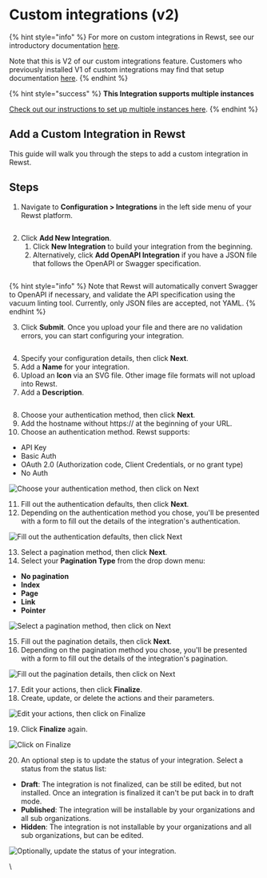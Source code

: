 # Custom integrations (v2)

{% hint style="info" %}
For more on custom integrations in Rewst, see our introductory documentation [here](https://docs.rewst.help/documentation/integrations/custom-integrations).

Note that this is V2 of our custom integrations feature. Customers who previously installed V1 of custom integrations may find that setup documentation [here](https://docs.rewst.help/documentation/integrations/custom-integrations/integration-setup).&#x20;
{% endhint %}

{% hint style="success" %}
**This Integration supports multiple instances**

[Check out our instructions to set up multiple instances here](../general/multi-instance-integration/multi-instance-integration-setup.md).
{% endhint %}



## Add a Custom Integration in Rewst

This guide will walk you through the steps to add a custom integration in Rewst.

## Steps

1. Navigate to **Configuration > Integrations** in the left side menu of your Rewst platform.

<figure><img src="../../../.gitbook/assets/custom-integrations-step2.png" alt=""><figcaption></figcaption></figure>

2. Click **Add New Integration**.&#x20;
   1. Click **New Integration** to build your integration from the beginning.
   2. Alternatively, click **Add OpenAPI Integration** if you have a JSON file that follows the OpenAPI or Swagger specification.

<figure><img src="../../../.gitbook/assets/custom-integrations-step4.png" alt=""><figcaption></figcaption></figure>

{% hint style="info" %}
Note that Rewst will automatically convert Swagger to OpenAPI if necessary, and validate the API specification using the vacuum linting tool. Currently, only JSON files are accepted, not YAML.
{% endhint %}

3. Click **Submit**. Once you upload your file and there are no validation errors, you can start configuring your integration.

<figure><img src="../../../.gitbook/assets/custom-integrations-step5.png" alt=""><figcaption></figcaption></figure>

4. Specify your configuration details, then click **Next**.&#x20;
5. Add a **Name** for your integration.
6. Upload an **Icon** via an SVG file. Other image file formats will not upload into Rewst.
7. Add a **Description**.

<figure><img src="../../../.gitbook/assets/custom-integrations-step6.png" alt=""><figcaption></figcaption></figure>

8. Choose your authentication method, then click **Next**.
9. Add the hostname without https:// at the beginning of your URL.
10. Choose an authentication method. Rewst supports:

* API Key
* Basic Auth
* OAuth 2.0 (Authorization code, Client Credentials, or no grant type)
* No Auth

![Choose your authentication method, then click on Next](https://images.tango.us/workflows/7bbe9055-9c43-4e0d-9aa1-bee39c08cbb8/steps/c317aa59-3ed0-416e-8f8b-a402dc21e454/856e953b-9f8f-47f7-9832-edb1448511b6.png?mark-x=1297\&mark-y=573\&m64=aHR0cHM6Ly9pbWFnZXMudGFuZ28udXMvc3RhdGljL2JsYW5rLnBuZz9tYXNrPWNvcm5lcnMmYm9yZGVyPTMlMkNGRjc0NDImdz03MiZoPTQ1JmZpdD1jcm9wJmNvcm5lci1yYWRpdXM9MTA%3D)

11. Fill out the authentication defaults, then click **Next**.
12. Depending on the authentication method you chose, you'll be presented with a form to fill out the details of the integration's authentication.

![Fill out the authentication defaults, then click Next](https://images.tango.us/workflows/7bbe9055-9c43-4e0d-9aa1-bee39c08cbb8/steps/75a6b465-2fbd-434a-8bd2-a3f3defe59a0/4f3b3809-7b3e-4ac4-879b-3e3b15b6ee6e.png?mark-x=1287\&mark-y=860\&m64=aHR0cHM6Ly9pbWFnZXMudGFuZ28udXMvc3RhdGljL2JsYW5rLnBuZz9tYXNrPWNvcm5lcnMmYm9yZGVyPTMlMkNGRjc0NDImdz03MiZoPTQ1JmZpdD1jcm9wJmNvcm5lci1yYWRpdXM9MTA%3D)

13. Select a pagination method, then click **Next**.
14. Select your **Pagination Type** from the drop down menu:

* **No pagination**
* **Index**
* **Page**
* **Link**
* **Pointer**

![Select a pagination method, then click on Next](https://images.tango.us/workflows/7bbe9055-9c43-4e0d-9aa1-bee39c08cbb8/steps/e49e93e5-2f4f-4f09-b90f-bda1061af815/c9d2b711-107c-4ca6-981f-f14082ce3d36.png?mark-x=1297\&mark-y=499\&m64=aHR0cHM6Ly9pbWFnZXMudGFuZ28udXMvc3RhdGljL2JsYW5rLnBuZz9tYXNrPWNvcm5lcnMmYm9yZGVyPTMlMkNGRjc0NDImdz03MiZoPTQ1JmZpdD1jcm9wJmNvcm5lci1yYWRpdXM9MTA%3D)

15. Fill out the pagination details, then click **Next**.&#x20;
16. Depending on the pagination method you chose, you'll be presented with a form to fill out the details of the integration's pagination.

![Fill out the pagination details, then click on Next](https://images.tango.us/workflows/7bbe9055-9c43-4e0d-9aa1-bee39c08cbb8/steps/a59415ed-02e2-49d5-890f-7c0c6a570890/29d7b649-5ae7-43c1-9b66-d6f49c5cbfbc.png?mark-x=1297\&mark-y=449\&m64=aHR0cHM6Ly9pbWFnZXMudGFuZ28udXMvc3RhdGljL2JsYW5rLnBuZz9tYXNrPWNvcm5lcnMmYm9yZGVyPTMlMkNGRjc0NDImdz03MiZoPTQ1JmZpdD1jcm9wJmNvcm5lci1yYWRpdXM9MTA%3D)

17. Edit your actions, then click **Finalize**.
18. Create, update, or delete the actions and their parameters.

![Edit your actions, then click on Finalize](https://images.tango.us/workflows/7bbe9055-9c43-4e0d-9aa1-bee39c08cbb8/steps/25803396-9f4e-4427-95eb-09ce97998dfa/5aba5597-e73f-477f-a9f7-65bbb166f3f6.png?mark-x=1385\&mark-y=888\&m64=aHR0cHM6Ly9pbWFnZXMudGFuZ28udXMvc3RhdGljL2JsYW5rLnBuZz9tYXNrPWNvcm5lcnMmYm9yZGVyPTMlMkNGRjc0NDImdz05MyZoPTQ1JmZpdD1jcm9wJmNvcm5lci1yYWRpdXM9MTA%3D)

19. Click **Finalize** again.

![Click on Finalize](https://images.tango.us/workflows/7bbe9055-9c43-4e0d-9aa1-bee39c08cbb8/steps/ed9090e3-8b17-4f0d-8b7b-843f52c32c45/9c5a32b7-0ee4-4510-a53a-7af43aea21e6.png?mark-x=950\&mark-y=520\&m64=aHR0cHM6Ly9pbWFnZXMudGFuZ28udXMvc3RhdGljL2JsYW5rLnBuZz9tYXNrPWNvcm5lcnMmYm9yZGVyPTMlMkNGRjc0NDImdz05MyZoPTQ1JmZpdD1jcm9wJmNvcm5lci1yYWRpdXM9MTA%3D)

20. An optional step is to update the status of your integration. Select a status from the status list:

* **Draft**: The integration is not finalized, can be still be edited, but not installed. Once an integration is finalized it can't be put back in to draft mode.
* **Published**: The integration will be installable by your organizations and all sub organizations.
* **Hidden**: The integration is not installable by your organizations and all sub organizations, but can be edited.

![Optionally, update the status of your integration.](https://images.tango.us/workflows/7bbe9055-9c43-4e0d-9aa1-bee39c08cbb8/steps/fad46f6f-526e-4508-8ef7-a16319b615e7/74ef4c73-39b7-4105-a042-240ea5e150bc.png?mark-x=1161\&mark-y=348\&m64=aHR0cHM6Ly9pbWFnZXMudGFuZ28udXMvc3RhdGljL2JsYW5rLnBuZz9tYXNrPWNvcm5lcnMmYm9yZGVyPTMlMkNGRjc0NDImdz0yMDgmaD00NCZmaXQ9Y3JvcCZjb3JuZXItcmFkaXVzPTEw)

\
